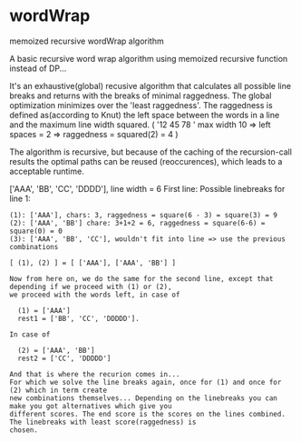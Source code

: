 # wordWrap
memoized recursive wordWrap algorithm

A basic recursive word wrap algorithm using memoized recursive function instead of DP...

It's an exhaustive(global) recusive algorithm that calculates all possible line breaks and returns with the breaks of minimal raggedness. The global optimization minimizes over the 'least raggedness'. The raggedness is defined as(according to Knut) the left space between the words in a line and the maximum line width squared. ( '12 45 78  ' max width 10 => left spaces = 2 => raggedness = squared(2) = 4 )

The algorithm is recursive, but because of the caching of the recursion-call results the optimal paths can be reused (reoccurences), which leads to a acceptable runtime.
  
  ['AAA', 'BB', 'CC', 'DDDD'], line width = 6
  First line:
    Possible linebreaks for line 1:
    
    (1): ['AAA'], chars: 3, raggedness = square(6 - 3) = square(3) = 9
    (2): ['AAA', 'BB'] chare: 3+1+2 = 6, raggedness = square(6-6) = square(0) = 0
    (3): ['AAA', 'BB', 'CC'], wouldn't fit into line => use the previous combinations
    
    [ (1), (2) ] = [ ['AAA'], ['AAA', 'BB'] ]
      
    Now from here on, we do the same for the second line, except that depending if we proceed with (1) or (2),
    we proceed with the words left, in case of 

      (1) = ['AAA']
      rest1 = ['BB', 'CC', 'DDDDD']. 

    In case of 

      (2) = ['AAA', 'BB']
      rest2 = ['CC', 'DDDDD']

    And that is where the recurion comes in...
    For which we solve the line breaks again, once for (1) and once for (2) which in term create
    new combinations themselves... Depending on the linebreaks you can make you got alternatives which give you
    different scores. The end score is the scores on the lines combined. The linebreaks with least score(raggedness) is
    chosen.
